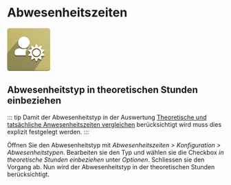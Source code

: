 # Abwesenheitszeiten
![icons_odoo_hr_holidays](assets/icons_odoo_hr_holidays.png)

## Abwesenheitstyp in theoretischen Stunden einbeziehen

::: tip
Damit der Abwesenheitstyp in der Auswertung [Theoretische und tatsächliche Anwesenheitszeiten vergleichen](Anwesenheitszeiten.md#Theoretische%20und%20tats%C3%A4chliche%20Anwesenheitszeiten%20vergleichen) berücksichtigt wird muss dies explizit festgelegt werden.
:::

Öffnen Sie den Abwesenheitstyp mit *Abwesenheitszeiten > Konfiguration > Abwesenheitstypen*. Bearbeiten sie den Typ und wählen sie die Checkbox *in theoretische Stunden einbeziehen* unter *Optionen*. Schliessen sie den Vorgang ab. Nun wird der Abwesenheitstyp in der theoretischen Stunden berücksichtigt.

